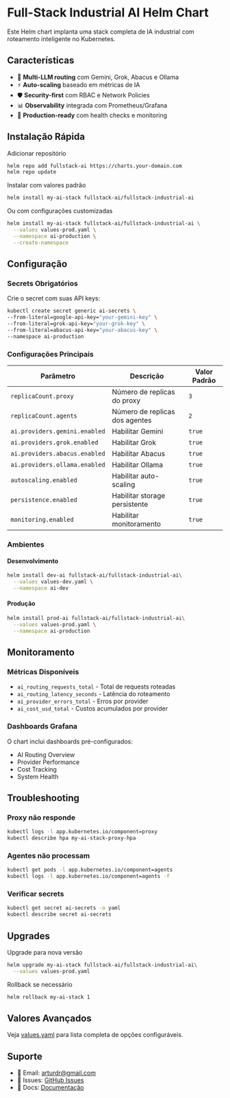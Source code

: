 # Full-Stack Industrial AI Helm Chart

Este Helm chart implanta uma stack completa de IA industrial com roteamento inteligente no Kubernetes.

## Características

- 🧠 **Multi-LLM routing** com Gemini, Grok, Abacus e Ollama
- ⚡ **Auto-scaling** baseado em métricas de IA
- 🛡️ **Security-first** com RBAC e Network Policies
- 📊 **Observability** integrada com Prometheus/Grafana
- 🚀 **Production-ready** com health checks e monitoring

## Instalação Rápida

Adicionar repositório
```bash
helm repo add fullstack-ai https://charts.your-domain.com
helm repo update
```

Instalar com valores padrão
```bash
helm install my-ai-stack fullstack-ai/fullstack-industrial-ai
```

Ou com configurações customizadas
```bash
helm install my-ai-stack fullstack-ai/fullstack-industrial-ai \
  --values values-prod.yaml \
  --namespace ai-production \
  --create-namespace
```

## Configuração

### Secrets Obrigatórios

Crie o secret com suas API keys:

```bash
kubectl create secret generic ai-secrets \
--from-literal=google-api-key="your-gemini-key" \
--from-literal=grok-api-key="your-grok-key" \
--from-literal=abacus-api-key="your-abacus-key" \
--namespace ai-production
```

### Configurações Principais

| Parâmetro | Descrição | Valor Padrão |
|-----------|-----------|--------------|
| `replicaCount.proxy` | Número de replicas do proxy | `3` |
| `replicaCount.agents` | Número de replicas dos agentes | `2` |
| `ai.providers.gemini.enabled` | Habilitar Gemini | `true` |
| `ai.providers.grok.enabled` | Habilitar Grok | `true` |
| `ai.providers.abacus.enabled` | Habilitar Abacus | `true` |
| `ai.providers.ollama.enabled` | Habilitar Ollama | `true` |
| `autoscaling.enabled` | Habilitar auto-scaling | `true` |
| `persistence.enabled` | Habilitar storage persistente | `true` |
| `monitoring.enabled` | Habilitar monitoramento | `true` |

### Ambientes

#### Desenvolvimento
```bash
helm install dev-ai fullstack-ai/fullstack-industrial-ai\
  --values values-dev.yaml \
  --namespace ai-dev
```

#### Produção
```bash
helm install prod-ai fullstack-ai/fullstack-industrial-ai\
  --values values-prod.yaml \
  --namespace ai-production
```

## Monitoramento

### Métricas Disponíveis

- `ai_routing_requests_total` - Total de requests roteadas
- `ai_routing_latency_seconds` - Latência do roteamento
- `ai_provider_errors_total` - Erros por provider
- `ai_cost_usd_total` - Custos acumulados por provider

### Dashboards Grafana

O chart inclui dashboards pré-configurados:
- AI Routing Overview
- Provider Performance
- Cost Tracking
- System Health

## Troubleshooting

### Proxy não responde
```bash
kubectl logs -l app.kubernetes.io/component=proxy
kubectl describe hpa my-ai-stack-proxy-hpa
```

### Agentes não processam
```bash
kubectl get pods -l app.kubernetes.io/component=agents
kubectl logs -l app.kubernetes.io/component=agents -f
```

### Verificar secrets
```bash
kubectl get secret ai-secrets -o yaml
kubectl describe secret ai-secrets
```

## Upgrades

Upgrade para nova versão
```bash
helm upgrade my-ai-stack fullstack-ai/fullstack-industrial-ai\
  --values values-prod.yaml
```

Rollback se necessário
```bash
helm rollback my-ai-stack 1
```

## Valores Avançados

Veja [values.yaml](values.yaml) para lista completa de opções configuráveis.

## Suporte

- 📧 Email: arturdr@gmail.com
- 🐙 Issues: [GitHub Issues](https://github.com/arturdrr/full-stack-industrial-ai/issues)
- 📖 Docs: [Documentação](https://github.com/arturdrr/full-stack-industrial-ai/issues)
